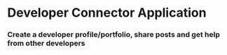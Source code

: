 # Developer Connector Application


### Create a developer profile/portfolio, share posts and get help from other developers